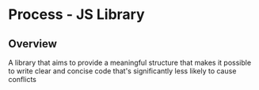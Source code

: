 # Process - JS Library

## Overview
A library that aims to provide a meaningful structure that makes it possible to write clear and concise code that's significantly less likely to cause conflicts
